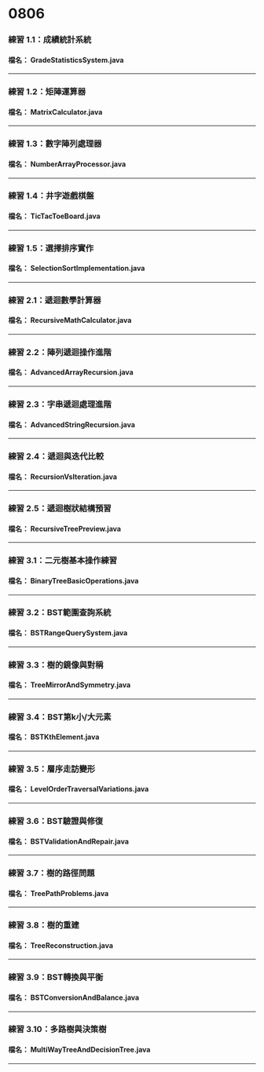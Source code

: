 # 0806 

### 練習 1.1：成績統計系統
#### 檔名： GradeStatisticsSystem.java
---
### 練習 1.2：矩陣運算器
#### 檔名： MatrixCalculator.java
---
### 練習 1.3：數字陣列處理器
#### 檔名： NumberArrayProcessor.java
---
### 練習 1.4：井字遊戲棋盤
#### 檔名： TicTacToeBoard.java
---
### 練習 1.5：選擇排序實作
#### 檔名： SelectionSortImplementation.java
---
### 練習 2.1：遞迴數學計算器
#### 檔名： RecursiveMathCalculator.java
---

### 練習 2.2：陣列遞迴操作進階
#### 檔名： AdvancedArrayRecursion.java
---
### 練習 2.3：字串遞迴處理進階
#### 檔名： AdvancedStringRecursion.java
---
### 練習 2.4：遞迴與迭代比較
#### 檔名： RecursionVsIteration.java
---
### 練習 2.5：遞迴樹狀結構預習
#### 檔名： RecursiveTreePreview.java
---
### 練習 3.1：二元樹基本操作練習
#### 檔名： BinaryTreeBasicOperations.java
---
### 練習 3.2：BST範圍查詢系統
#### 檔名： BSTRangeQuerySystem.java
---
### 練習 3.3：樹的鏡像與對稱
#### 檔名： TreeMirrorAndSymmetry.java
---
### 練習 3.4：BST第k小/大元素
#### 檔名： BSTKthElement.java
---
### 練習 3.5：層序走訪變形
#### 檔名： LevelOrderTraversalVariations.java
---
### 練習 3.6：BST驗證與修復
#### 檔名： BSTValidationAndRepair.java
---
### 練習 3.7：樹的路徑問題
#### 檔名： TreePathProblems.java
---
### 練習 3.8：樹的重建
#### 檔名： TreeReconstruction.java
---
### 練習 3.9：BST轉換與平衡
#### 檔名： BSTConversionAndBalance.java
---
### 練習 3.10：多路樹與決策樹
#### 檔名： MultiWayTreeAndDecisionTree.java
---